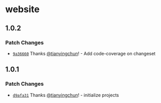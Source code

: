 # website

## 1.0.2

### Patch Changes

- [`9a36660`](https://github.com/hyperse-io/gh-pages-starter/commit/9a366605ec5104e47472d97d8ab115a7bf8c785c) Thanks [@tianyingchun](https://github.com/tianyingchun)! - Add code-coverage on changeset

## 1.0.1

### Patch Changes

- [`d9afa31`](https://github.com/hyperse-io/gh-pages-starter/commit/d9afa31e7c12aba68e0fc7fc629150f300c74372) Thanks [@tianyingchun](https://github.com/tianyingchun)! - initialize projects
